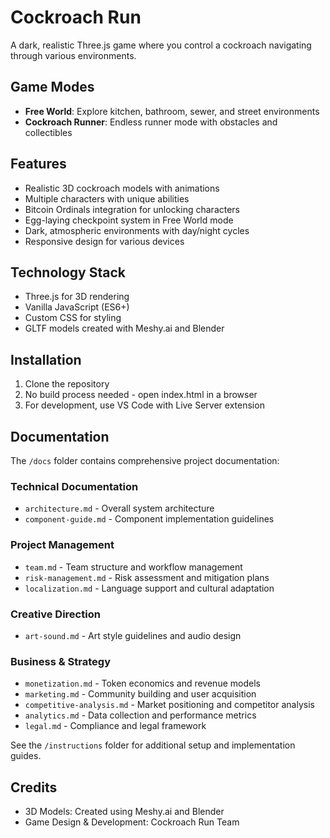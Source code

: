 # Cockroach Run

A dark, realistic Three.js game where you control a cockroach navigating through various environments.

## Game Modes
- **Free World**: Explore kitchen, bathroom, sewer, and street environments
- **Cockroach Runner**: Endless runner mode with obstacles and collectibles

## Features
- Realistic 3D cockroach models with animations
- Multiple characters with unique abilities
- Bitcoin Ordinals integration for unlocking characters
- Egg-laying checkpoint system in Free World mode
- Dark, atmospheric environments with day/night cycles
- Responsive design for various devices

## Technology Stack
- Three.js for 3D rendering
- Vanilla JavaScript (ES6+)
- Custom CSS for styling
- GLTF models created with Meshy.ai and Blender

## Installation
1. Clone the repository
2. No build process needed - open index.html in a browser
3. For development, use VS Code with Live Server extension

## Documentation
The `/docs` folder contains comprehensive project documentation:

### Technical Documentation
- `architecture.md` - Overall system architecture
- `component-guide.md` - Component implementation guidelines

### Project Management
- `team.md` - Team structure and workflow management
- `risk-management.md` - Risk assessment and mitigation plans
- `localization.md` - Language support and cultural adaptation

### Creative Direction
- `art-sound.md` - Art style guidelines and audio design

### Business & Strategy
- `monetization.md` - Token economics and revenue models
- `marketing.md` - Community building and user acquisition
- `competitive-analysis.md` - Market positioning and competitor analysis
- `analytics.md` - Data collection and performance metrics
- `legal.md` - Compliance and legal framework

See the `/instructions` folder for additional setup and implementation guides.

## Credits
- 3D Models: Created using Meshy.ai and Blender
- Game Design & Development: Cockroach Run Team 